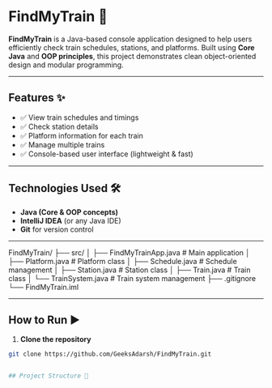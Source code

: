 # FindMyTrain 🚆

**FindMyTrain** is a Java-based console application designed to help users efficiently check train schedules, stations, and platforms. Built using **Core Java** and **OOP principles**, this project demonstrates clean object-oriented design and modular programming.

---

## Features ✨
- ✅ View train schedules and timings  
- ✅ Check station details  
- ✅ Platform information for each train  
- ✅ Manage multiple trains  
- ✅ Console-based user interface (lightweight & fast)  

---

## Technologies Used 🛠️
- **Java (Core & OOP concepts)**  
- **IntelliJ IDEA** (or any Java IDE)  
- **Git** for version control  

---

FindMyTrain/
├── src/
│ ├── FindMyTrainApp.java # Main application
│ ├── Platform.java # Platform class
│ ├── Schedule.java # Schedule management
│ ├── Station.java # Station class
│ ├── Train.java # Train class
│ └── TrainSystem.java # Train system management
├── .gitignore
└── FindMyTrain.iml


---

## How to Run ▶️
1. **Clone the repository**  
```bash
git clone https://github.com/GeeksAdarsh/FindMyTrain.git


## Project Structure 📂
